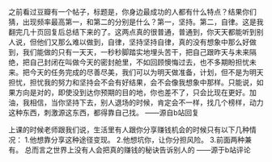 之前看过豆瓣有一个帖子，标题是，你身边最成功的人都有什么特点？结果你们猜，出现频率最高第一，和第二的分别是什么？第一，坚持。第二，自律。这是我翻完几十页回复后总结下来的了。这两点真的很普通，普通到，你天天都能听到别人说，但他们又那么难以做到，自律，坚持坚持自律，真的没有想象中那么好做到，我们能做的只有一天天，一秒秒脚踏实地埋头苦干，把自己跟昨天与未来隔绝，把自己封闭在叫做今天的密封舱里，不如回顾懊悔过去，也不多期盼担忧未来。把今天的任务完成的尽善尽美，我们可以为明天做准备，计划，但不是为明天担忧，担忧我的努力和坚持会不会有好结果，会不会像我想象中那样。只能说，如果方向是对的，即使没到达你预期的目的地，你也差不了，只会比现在更好。加油，我相信，当你坚持下去，别人退场的时候，肯定会不一样，找几个榜样，动力这种东西，刺激源这东西，都得靠自己找。
——源自b站回复

上课的时候老师跟我们说，生活里有人跟你分享赚钱机会的时候只有以下几种情况：
1.他想靠分享这种途径变现。
2.他想坑你，让你分担风险。
3.前面两种兼有。
总而言之世界上没有人会把真的赚钱的秘诀告诉别人的
——源于b站评论